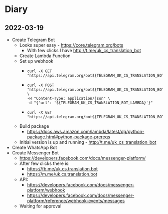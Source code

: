 # Diary

## 2022-03-19

- Create Telegram Bot
  - Looks super easy - https://core.telegram.org/bots
    - With few clicks I have http://t.me/uk_cs_translation_bot
  - Create Lambda Function
  - Set up webhook
    - ```
      curl -X GET "https://api.telegram.org/bot${TELEGRAM_UK_CS_TRANSLATION_BOT_TOKEN}/getMe"
      ```
    - ```
      curl -X POST "https://api.telegram.org/bot${TELEGRAM_UK_CS_TRANSLATION_BOT_TOKEN}/setWebhook" \
      -H "Content-Type: application/json" \
      -d "{'url': '${TELEGRAM_UK_CS_TRANSLATION_BOT_LAMBDA}'}"
      ```
    - ```
      curl -X GET "https://api.telegram.org/bot${TELEGRAM_UK_CS_TRANSLATION_BOT_TOKEN}/getWebhookInfo"
      ```
  - Build package
    - https://docs.aws.amazon.com/lambda/latest/dg/python-package.html#python-package-prereqs
  - Initial version is up and running - http://t.me/uk_cs_translation_bot
- Create WhatsApp Bot
- Create Messenger Bot
  - https://developers.facebook.com/docs/messenger-platform/
  - After few clicks there is:
    - https://fb.me/uk.cs.translation.bot
    - https://m.me/uk.cs.translation.bot
  - API:
    - https://developers.facebook.com/docs/messenger-platform/webhook
    - https://developers.facebook.com/docs/messenger-platform/reference/webhook-events/messages
  - Waiting for approval
